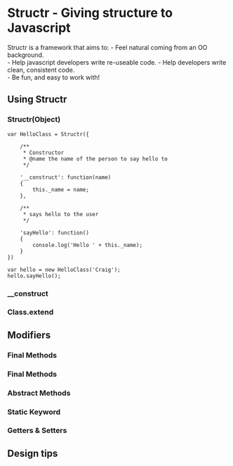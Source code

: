 Structr - Giving structure to Javascript            
======================================== 
Structr is a framework that aims to:
	- Feel natural coming from an OO background.   
	- Help javascript developers write re-useable code.
	- Help developers write clean, consistent code.  
	- Be fun, and easy to work with!
		   
		
Using Structr
-------------
               
### Structr(Object) ###  

	var HelloClass = Structr({  
		
		/**
		 * Constructor
		 * @name the name of the person to say hello to
		 */
		    
		'__construct': function(name)
		{
			this._name = name;
		},                
		
		/**
		 * says hello to the user 
		 */
		 
		'sayHello': function()
		{
			console.log('Hello ' + this._name);
		}
	})                       

	var hello = new HelloClass('Craig');         
	hello.sayHello();  

                   
### __construct ###  
### Class.extend ###

Modifiers
---------      
                      
                        
### Final Methods ###
                        
### Final Methods ###

### Abstract Methods ###
    
### Static Keyword ###

### Getters & Setters ###    


Design tips
---------


